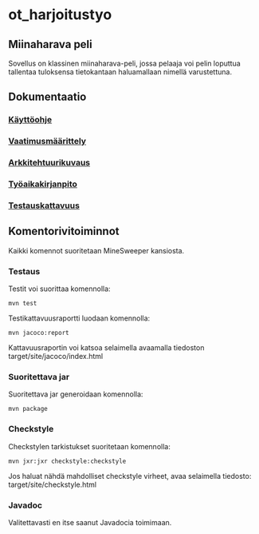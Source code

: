 # ot_harjoitustyo

## Miinaharava peli
Sovellus on klassinen miinaharava-peli, jossa pelaaja voi pelin loputtua 
tallentaa tuloksensa tietokantaan haluamallaan nimellä varustettuna.

## Dokumentaatio
### [Käyttöohje](https://github.com/Redomy/ot-harjoitustyo/blob/master/Dokumentaatio/K%C3%A4ytt%C3%B6ohje)
### [Vaatimusmäärittely](https://github.com/Redomy/ot-harjoitustyo/blob/master/Dokumentaatio/Vaatimusm%C3%A4%C3%A4rittely.txt)
### [Arkkitehtuurikuvaus](https://github.com/Redomy/ot-harjoitustyo/blob/master/Dokumentaatio/Arkkitehtuurikuvaus)
### [Työaikakirjanpito](https://github.com/Redomy/ot-harjoitustyo/blob/master/Dokumentaatio/Ty%C3%B6aikakirjanpito)
### [Testauskattavuus](https://github.com/Redomy/ot-harjoitustyo/blob/master/Dokumentaatio/Testaus.md)
## Komentorivitoiminnot
Kaikki komennot suoritetaan MineSweeper kansiosta.

### Testaus
Testit voi suorittaa komennolla:

    mvn test

Testikattavuusraportti luodaan komennolla:

    mvn jacoco:report

Kattavuusraportin voi katsoa selaimella avaamalla tiedoston target/site/jacoco/index.html

### Suoritettava jar
Suoritettava jar generoidaan komennolla:

    mvn package

### Checkstyle
Checkstylen tarkistukset suoritetaan komennolla:

    mvn jxr:jxr checkstyle:checkstyle
Jos haluat nähdä mahdolliset checkstyle virheet, avaa selaimella tiedosto: target/site/checkstyle.html

### Javadoc
Valitettavasti en itse saanut Javadocia toimimaan.
